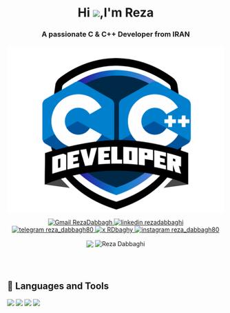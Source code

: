 <h1 align="center">Hi <img src="https://media.giphy.com/media/hvRJCLFzcasrR4ia7z/giphy.gif" width="25px">,I'm Reza</h1>
<h3 align="center">A passionate C & C++ Developer from IRAN</h3>

<p align="center"> 
  <img align="center" alt="wallpaper" src="https://github.com/Rdabbaghi/Rdabbaghi/blob/main/Picture/C.png"/>
</p>

<p align="center"> 
  <a href="mailto:rezadabbagh80@gmail.com">
    <img src="https://img.shields.io/badge/-RezaDabbaghi@gmail.com-C5221F?style=flat&logo=Gmail&logoColor=white&link=mailto:rezadabbagh80@gmail.com/" 
         alt="Gmail RezaDabbagh" />
  </a>
  
  <a href="https://www.linkedin.com/in/rezadabbagh/">
    <img src="https://img.shields.io/badge/-LinkedIn-2867B2?style=flat&logo=Linkedin&logoColor=white&link=https://www.linkedin.com/in/rezadabbagh/" 
         alt="linkedin rezadabbaghi" />
  </a>
  
  <a href="https://t.me/reza_dabbagh80/">
    <img src="https://img.shields.io/badge/-Telegram-blue?style=flat&logo=telegram&logoColor=white&link=https://t.me/reza_dabbagh80/" 
         alt="telegram reza_dabbagh80" />
  </a>
  
  <a href="https://x.com/RDbaghy/">
    <img src="https://img.shields.io/badge/-X-00acee?style=flat&logo=twitter&logoColor=white&link=https://x.com/RDbaghy/" 
         alt="x RDbaghy" />
  </a>
  
  <a href="https://www.instagram.com/reza_dabbagh80/">
    <img src="https://img.shields.io/badge/-Instagram-DA0145?style=flat&logo=instagram&logoColor=white&link=https://www.instagram.com/reza_dabbagh80/" 
         alt="instagram reza_dabbagh80" />
  </a>
  
</p>

<p align="center">
  <img align="center" src="https://github-readme-stats.vercel.app/api?username=Rdabbaghi&show_icons=true&locale=en"/>
 <img align="center" src="https://github-readme-stats.vercel.app/api/top-langs?username=Rdabbaghi&show_icons=true&locale=en&layout=compact" alt="Reza Dabbaghi" />
</p>

<br>
<br>

## 🔧 Languages and Tools

[![](https://img.shields.io/badge/Languages-C-informational?style=flat&logo=C&logoColor=white&color=2bbc8a)](https://www.learn-c.org/)
[![](https://img.shields.io/badge/Languages-C++-informational?style=flat&logo=C++&logoColor=white&color=2bbc8a)](https://cplusplus.com/)
[![](https://img.shields.io/badge/Languages-ShellScript-informational?style=flat&logo=ShellScript&logoColor=white&color=2bbc8a)](https://www.shellscript.sh/)
[![](https://img.shields.io/badge/Tools-Git-informational?style=flat&logo=git&logoColor=white&color=2bbc8a)](https://git-scm.com/)
